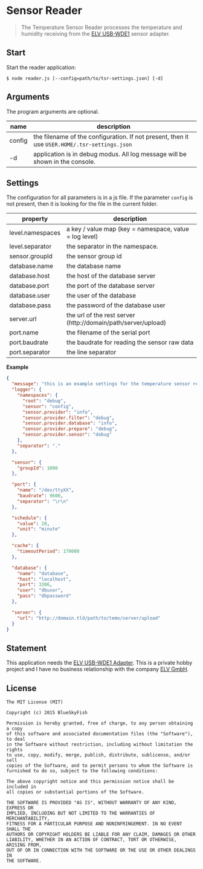 
Sensor Reader
=============

> The Temperature Sensor Reader processes the temperature and humidity receiving from the [ELV USB-WDE1](http://www.elv.de/-353.html) sensor adapter.

Start
-----

Start the reader application:

```
$ node reader.js [--config=path/to/tsr-settings.json] [-d]
```

Arguments
---------

The program arguments are optional.

| name               | description                                                                                   |
|--------------------|-----------------------------------------------------------------------------------------------|
| config             | the filename of the configuration. If not present, then it use `USER.HOME/.tsr-settings.json` |
| -d                 | application is in debug modus. All log message will be shown in the console.                  |


Settings
--------

The configuration for all parameters is in a js file. If the parameter `config` is not present, then it is looking for the file in the current folder.

property           | description
-------------------|-----------------------------
level.namespaces   | a key / value map (key = namespace, value = log level)
level.separator    | the separator in the namespace.
sensor.groupId     | the sensor group id
database.name      | the database name
database.host      | the host of the database server
database.port      | the port of the database server
database.user      | the user of the database
database.pass      | the password of the database user
server.url         | the url of the rest server (http://domain/path/server/upload)
port.name          | the filename of the serial port
port.baudrate      | the baudrate for reading the sensor raw data
port.separator     | the line separator

**Example**
```json
{
  "message": "this is an example settings for the temperature sensor reader",
  "logger": {
    "namespaces": {
      "root": "debug",
      "sensor": "config",
      "sensor.provider": "info",
      "sensor.provider.filter": "debug",
      "sensor.provider.database": "info",
      "sensor.provider.prepare": "debug",
      "sensor.provider.sensor": "debug"
    },
    "separator": "."
  },

  "sensor": {
    "groupId": 1000
  },

  "port": {
    "name": "/dev/ttyXX",
    "baudrate": 9600,
    "separator": "\r\n"
  },

  "schedule": {
    "value": 20,
    "unit": "minute"
  },

  "cache": {
    "timeoutPeriod": 170000
  },

  "database": {
    "name": "database",
    "host": "localhost",
    "port": 3306,
    "user": "dbuser",
    "pass": "dbpassword"
  },

  "server": {
    "url": "http://domain.tld/path/to/temo/server/upload"
  }
}
```


Statement
---------

This application needs the [ELV USB-WDE1 Adapter](http://www.elv.de/-353.html). This is a private hobby project and I have no business relationship with the company [ELV GmbH](http://www.elv.de).


License
-------

```
The MIT License (MIT)

Copyright (c) 2015 BlueSkyFish

Permission is hereby granted, free of charge, to any person obtaining a copy
of this software and associated documentation files (the "Software"), to deal
in the Software without restriction, including without limitation the rights
to use, copy, modify, merge, publish, distribute, sublicense, and/or sell
copies of the Software, and to permit persons to whom the Software is
furnished to do so, subject to the following conditions:

The above copyright notice and this permission notice shall be included in
all copies or substantial portions of the Software.

THE SOFTWARE IS PROVIDED "AS IS", WITHOUT WARRANTY OF ANY KIND, EXPRESS OR
IMPLIED, INCLUDING BUT NOT LIMITED TO THE WARRANTIES OF MERCHANTABILITY,
FITNESS FOR A PARTICULAR PURPOSE AND NONINFRINGEMENT. IN NO EVENT SHALL THE
AUTHORS OR COPYRIGHT HOLDERS BE LIABLE FOR ANY CLAIM, DAMAGES OR OTHER
LIABILITY, WHETHER IN AN ACTION OF CONTRACT, TORT OR OTHERWISE, ARISING FROM,
OUT OF OR IN CONNECTION WITH THE SOFTWARE OR THE USE OR OTHER DEALINGS IN
THE SOFTWARE.
```